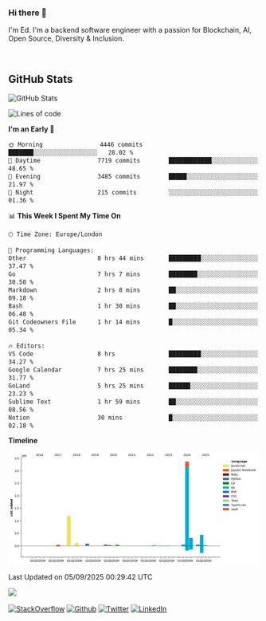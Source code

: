### Hi there 👋
 I'm Ed. I'm a backend software engineer with a passion for Blockchain, AI, Open Source, Diversity & Inclusion.

<br />

<h2>GitHub Stats</h2>
<p><img src="https://github-readme-stats.vercel.app/api?username=echarrod&amp;show_icons=true" alt="GitHub Stats"></p>

<!--START_SECTION:waka-->
![Lines of code](https://img.shields.io/badge/From%20Hello%20World%20I%27ve%20Written-5.8%20million%20lines%20of%20code-blue)

**I'm an Early 🐤** 

```text
🌞 Morning                4446 commits        ███████░░░░░░░░░░░░░░░░░░   28.02 % 
🌆 Daytime                7719 commits        ████████████░░░░░░░░░░░░░   48.65 % 
🌃 Evening                3485 commits        █████░░░░░░░░░░░░░░░░░░░░   21.97 % 
🌙 Night                  215 commits         ░░░░░░░░░░░░░░░░░░░░░░░░░   01.36 % 
```


📊 **This Week I Spent My Time On** 

```text
🕑︎ Time Zone: Europe/London

💬 Programming Languages: 
Other                    8 hrs 44 mins       █████████░░░░░░░░░░░░░░░░   37.47 % 
Go                       7 hrs 7 mins        ████████░░░░░░░░░░░░░░░░░   30.50 % 
Markdown                 2 hrs 8 mins        ██░░░░░░░░░░░░░░░░░░░░░░░   09.18 % 
Bash                     1 hr 30 mins        ██░░░░░░░░░░░░░░░░░░░░░░░   06.48 % 
Git Codeowners File      1 hr 14 mins        █░░░░░░░░░░░░░░░░░░░░░░░░   05.34 % 

🔥 Editors: 
VS Code                  8 hrs               █████████░░░░░░░░░░░░░░░░   34.27 % 
Google Calendar          7 hrs 25 mins       ████████░░░░░░░░░░░░░░░░░   31.77 % 
GoLand                   5 hrs 25 mins       ██████░░░░░░░░░░░░░░░░░░░   23.23 % 
Sublime Text             1 hr 59 mins        ██░░░░░░░░░░░░░░░░░░░░░░░   08.56 % 
Notion                   30 mins             █░░░░░░░░░░░░░░░░░░░░░░░░   02.18 % 
```

**Timeline**

![Lines of Code chart](https://raw.githubusercontent.com/echarrod/echarrod/main/assets/bar_graph.png)


 Last Updated on 05/09/2025 00:29:42 UTC
<!--END_SECTION:waka-->

![](https://komarev.com/ghpvc/?username=echarrod)

<p>
<a href="https://stackoverflow.com/users/1014632/ech" target="_blank"><img alt="StackOverflow" src="https://img.shields.io/badge/-Stackoverflow-FE7A16?style=for-the-badge&logo=stack-overflow&logoColor=white" /></a> 
<a href="https://github.com/echarrod" target="_blank"><img alt="Github" src="https://img.shields.io/badge/GitHub-%2312100E.svg?&style=for-the-badge&logo=Github&logoColor=white" /></a> 
<a href="https://twitter.com/e_harrod" target="_blank"><img alt="Twitter" src="https://img.shields.io/badge/twitter-%231DA1F2.svg?&style=for-the-badge&logo=twitter&logoColor=white" /></a> 
<a href="https://www.linkedin.com/in/ed-harrod" target="_blank"><img alt="LinkedIn" src="https://img.shields.io/badge/linkedin-%230077B5.svg?&style=for-the-badge&logo=linkedin&logoColor=white" /></a>
